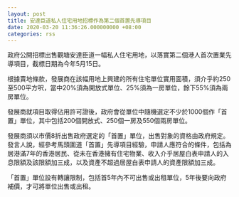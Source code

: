 ```yaml
---
layout: post
title: 安達臣道私人住宅用地招標作為第二個首置先導項目
date: 2020-03-20 11:36:26.000000000 +08:00
categories: rss
---
```


政府公開招標出售觀塘安達臣道一幅私人住宅用地，以落實第二個港人首次置業先導項目，截標日期為今年5月15日。

根據賣地條款，發展商在該幅用地上興建的所有住宅單位實用面積，須介乎約250至500平方呎，當中20%須為開放式單位、25%須為一房單位，餘下55%須為兩房單位。

發展商就項目取得佔用許可證後，政府會從單位中隨機選定不少於1000個作「首置」單位，其中包括200個開放式、250個一房及550個兩房單位。

發展商須以市價8折出售政府選定的「首置」單位，出售對象的資格由政府規定。發言人說，經參考馬頭圍道「首置」先導項目經驗，申請人應符合的條件，包括為居港滿7年的香港居民、從未在香港擁有住宅物業、收入介乎居屋白表申請人的入息限額及該限額加三成，以及資產不超過居屋白表申請人的資產限額加三成。

「首置」單位設有轉讓限制，包括首5年內不可出售或出租單位，5年後要向政府補價，才可將單位出售或出租。
